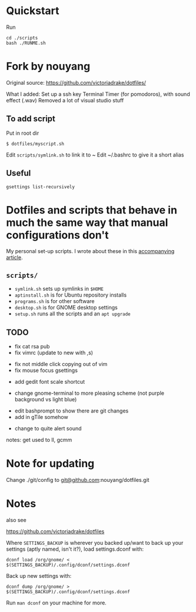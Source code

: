 
# Quickstart 
Run 
```
cd ./scripts
bash ./RUNME.sh
```

# Fork by nouyang

Original source:
https://github.com/victoriadrake/dotfiles/

What I added: 
Set up a ssh key
Terminal Timer (for pomodoros), with sound effect (.wav)
Removed a lot of visual studio stuff



## To add script

Put in root dir
```
$ dotfiles/myscript.sh
```
Edit `scripts/symlink.sh` to link it to ~
Edit ~/.bashrc to give it a short alias

## Useful

```
gsettings list-recursively
```

# Dotfiles and scripts that behave in much the same way that manual configurations don't

My personal set-up scripts. I wrote about these in this [accompanying article](https://victoria.dev/verbose/how-to-set-up-a-fresh-ubuntu-desktop-using-only-dotfiles-and-bash-scripts/).

## `scripts/`

* `symlink.sh` sets up symlinks in `$HOME`
* `aptinstall.sh` is for Ubuntu repository installs
* `programs.sh` is for other software
* `desktop.sh` is for GNOME desktop settings
* `setup.sh` runs all the scripts and an `apt upgrade`

## TODO

+ fix cat rsa pub
+ fix vimrc (update to new with ,s)
- fix not middle click copying out of vim
- fix mouse focus gsettings
+ add gedit font scale shortcut
- change gnome-terminal to more pleasing scheme (not purple background vs light blue)
+ edit bashprompt to show there are git changes
+ add in gTile somehow
- change to quite alert sound

notes: get used to ll, gcmm


# Note for updating

Change ./git/config to git@github.com:nouyang/dotfiles.git


# Notes 

also see 

https://github.com/victoriadrake/dotfiles

Where `SETTINGS_BACKUP` is wherever you backed up/want to back up your settings (aptly named, isn't it?), load settings.dconf with:

```
dconf load /org/gnome/ < $(SETTINGS_BACKUP)/.config/dconf/settings.dconf
```

Back up new settings with:

```
dconf dump /org/gnome/ > $(SETTINGS_BACKUP)/.config/dconf/settings.dconf
```

Run `man dconf` on your machine for more.
